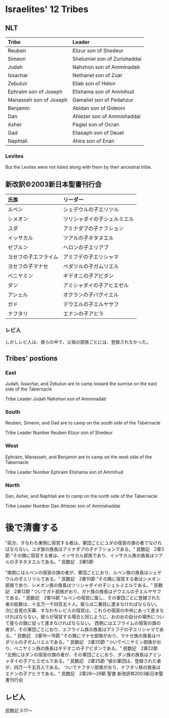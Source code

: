 # Israelites' 12 Tribes

## NLT

|Tribe|Leader|
|:--|:--|
|Reuben|Elizur son of Shedeur|
|Simeon|Shelumiel son of Zurishaddai|
|Judah|Nahshon son of Amminadab|
|Issachar|Nethanel son of Zuar|
|Zebulun|Eliab son of Helon|
|Ephraim son of Joseph|Elishama son of Ammihud|
|Manasseh son of Joseph|Gamaliel son of Pedahzur|
|Benjamin|Abidan son of Gideoni|
|Dan|Ahiezer son of Ammishaddai|
|Asher|Pagiel son of Ocran|
|Gad|Eliasaph son of Deuel|
|Naphtali|Ahira son of Enan|

### Levites

But the Levites were not listed along with them by their ancestral tribe.

## 新改訳©2003新日本聖書刊行会

|氏族|リーダー|
|:--|:--|
|ルベン|シェデウルの子エリツル|
|シメオン|ツリシャダイの子シェルミエル|
|ユダ|アミナダブの子ナフション|
|イッサカル|ツアルの子ネタヌエル|
|ゼブルン|ヘロンの子エリアブ|
|ヨセフの子エフライム|アミフデの子エリシャマ|
|ヨセフの子マナセ|ペダツルの子ガムリエル|
|ベニヤミン|ギデオニの子アビダン|
|ダン|アミシャダイの子アヒエゼル|
|アシェル|オクランの子パグイエル|
|ガド|デウエルの子エルヤサフ|
|ナフタリ|エナンの子アヒラ|

### レビ人

しかしレビ人は、彼らの中で、父祖の部族ごとには、登録されなかった。

## Tribes' postions

### East

Judah, Issachar, and Zebulun are to camp toward the sunrise on the east side of the Tabernacle

Tribe Leader Judah Nahshon son of Amminadab

### South

Reuben, Simeon, and Gad are to camp on the south side of the Tabernacle

Tribe Leader Number Reuben Elizur son of Shedeur

### West

Ephraim, Manasseh, and Benjamin are to camp on the west side of the Tabernacle

Tribe Leader Number Ephraim Elishama son of Ammihud

### North

Dan, Asher, and Naphtali are to camp on the north side of the Tabernacle

Tribe Leader Number Dan Ahiezer son of Ammishaddai

# 後で清書する

"前方、すなわち東側に宿営する者は、軍団ごとにユダの宿営の旗の者でなければならない。ユダ族の族長はアミナダブの子ナフションである。"
民数記　2章3節
"その隣に宿営する者は、イッサカル部族であり、イッサカル族の族長はツアルの子ネタヌエルである。"
民数記　2章5節

"南側にはルベンの宿営の旗の者が、軍団ごとにおり、ルベン族の族長はシェデウルの子エリツルである。"
民数記　2章10節
"その隣に宿営する者はシメオン部族であり、シメオン族の族長はツリシャダイの子シェルミエルである。"
民数記　2章12節
"ついでガド部族がおり、ガド族の族長はデウエルの子エルヤサフである。"
民数記　2章14節
"ルベンの宿営に属し、その軍団ごとに登録された者の総数は、十五万一千四百五十人。彼らは二番目に進まなければならない。
次に会見の天幕、すなわちレビ人の宿営は、これらの宿営の中央にあって進まなければならない。彼らが宿営する場合と同じように、おのおの自分の場所について彼らの旗に従って進まなければならない。
西側にはエフライムの宿営の旗の者が、その軍団ごとにおり、エフライム族の族長はアミフデの子エリシャマである。"
民数記　2章16～18節
"その隣にマナセ部族がおり、マナセ族の族長はペダツルの子ガムリエルである。"
民数記　2章20節
"ついでベニヤミン部族がおり、ベニヤミン族の族長はギデオニの子アビダンである。"
民数記　2章22節
"北側にはダンの宿営の旗の者が、その軍団ごとにおり、ダン族の族長はアミシャダイの子アヒエゼルである。"
民数記　2章25節
"彼の軍団は、登録された者が、四万一千五百人である。
ついでナフタリ部族がおり、ナフタリ族の族長はエナンの子アヒラである。"
民数記　2章28～29節
聖書 新改訳©2003新日本聖書刊行会

## レビ人

民数記 3:17〜